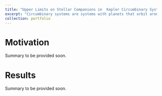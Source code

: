 ```yaml
---
title: "Upper Limits on Stellar Companions in  Kepler Circumbinary Systems"
excerpt: "Circumbinary systems are systems with planets that orbit around both stars of a stellar system. We obtained new spectra of Kepler-34 and Kepler-35, two circumbinary systems, nearly a decade after these systems were originally detected, to search for RV trends from a potential third stellar-mass companion at long periods.<br/><img src='/images/Kepler_34_Spectra.png style='width:50%;'>"
collection: portfolio
---
```


# Motivation
Summary to be provided soon. 

# Results
Summary to be provided soon. 

<!--
This is an item in your portfolio. It can be have images or nice text. If you name the file .md, it will be parsed as markdown. If you name the file .html, it will be parsed as HTML. 
-->
